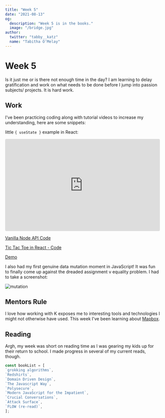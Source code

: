 ```yaml
---
title: "Week 5"
date: "2021-08-13"
og:
  description: "Week 5 is in the books."
  image: "/bridge.jpg"
author:
  twitter: "tabby__katz"
  name: "Tabitha O'Melay"
---
```


# Week 5

Is it just me or is there not enough time in the day? I am learning to delay gratification and work on what needs to be done before I jump into passion subjects/ projects. It is hard work. 

## Work

I've been practicing coding along with tutorial videos to increase my understanding, here are some snippets:


little `{ useState }` example in React:
<iframe src="https://codesandbox.io/embed/silly-onclick-state-4nvx0?fontsize=14&hidenavigation=1&theme=dark"
     style="width:100%; height: 300px; border:0; border-radius: 4px; overflow:hidden;"
     title="silly-onclick-state"
     allow="accelerometer; ambient-light-sensor; camera; encrypted-media; geolocation; gyroscope; hid; microphone; midi; payment; usb; vr; xr-spatial-tracking"
     sandbox="allow-forms allow-modals allow-popups allow-presentation allow-same-origin allow-scripts"
   ></iframe>

   [Vanilla Node API Code](https://github.com/tabbykatz/bookListApi)


   [Tic Tac Toe in React - Code](https://github.com/tabbykatz/ticTacToe)


   [Demo](https://tic-tac-toe-inky-ten.vercel.app/)


I also had my first genuine data mutation moment in JavaScript! It was fun to finally come up against the dreaded assignment v equality problem. I had to take a screenshot:

![mutation](/threequals.jpg)


## Mentors Rule

I love how working with K exposes me to interesting tools and technologies I might not otherwise have used. This week I've been learning about [Mapbox](https://www.mapbox.com/). 

## Reading

Argh, my week was short on reading time as I was gearing my kids up for their return to school. I made progress in several of my current reads, though. 

```js
const bookList = [
`grokking algorithms`,
`Redshirts`,
`Domain Driven Design`,
`The Javascript Way`,
`Polysecure`,
`Modern JavaScript for the Impatient`,
`Crucial Conversations`,
`Attack Surface`,
`FLOW (re-read)`,
];
```
